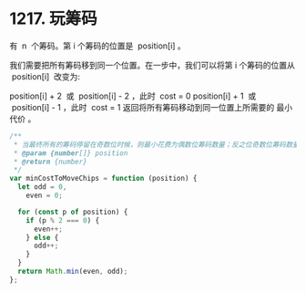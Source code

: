# 1217. 玩筹码

有  n  个筹码。第 i 个筹码的位置是  position[i] 。

我们需要把所有筹码移到同一个位置。在一步中，我们可以将第 i 个筹码的位置从  position[i]  改变为:

position[i] + 2  或  position[i] - 2 ，此时  cost = 0
position[i] + 1  或  position[i] - 1 ，此时  cost = 1
返回将所有筹码移动到同一位置上所需要的 最小代价 。

```js
/**
 * 当最终所有的筹码停留在奇数位时候，则最小花费为偶数位筹码数量；反之位奇数位筹码数量
 * @param {number[]} position
 * @return {number}
 */
var minCostToMoveChips = function (position) {
  let odd = 0,
    even = 0;

  for (const p of position) {
    if (p % 2 === 0) {
      even++;
    } else {
      odd++;
    }
  }
  return Math.min(even, odd);
};
```
